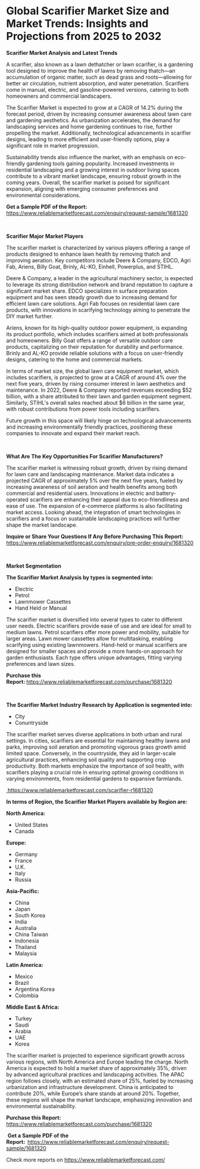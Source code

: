 <p><h1>Global Scarifier Market Size and Market Trends: Insights and Projections from 2025 to 2032</h1></p><p><strong>Scarifier Market Analysis and Latest Trends</strong></p>
<p><p>A scarifier, also known as a lawn dethatcher or lawn scarifier, is a gardening tool designed to improve the health of lawns by removing thatch—an accumulation of organic matter, such as dead grass and roots—allowing for better air circulation, nutrient absorption, and water penetration. Scarifiers come in manual, electric, and gasoline-powered versions, catering to both homeowners and commercial landscapers.</p><p>The Scarifier Market is expected to grow at a CAGR of 14.2% during the forecast period, driven by increasing consumer awareness about lawn care and gardening aesthetics. As urbanization accelerates, the demand for landscaping services and home gardening continues to rise, further propelling the market. Additionally, technological advancements in scarifier designs, leading to more efficient and user-friendly options, play a significant role in market progression. </p><p>Sustainability trends also influence the market, with an emphasis on eco-friendly gardening tools gaining popularity. Increased investments in residential landscaping and a growing interest in outdoor living spaces contribute to a vibrant market landscape, ensuring robust growth in the coming years. Overall, the scarifier market is poised for significant expansion, aligning with emerging consumer preferences and environmental considerations.</p></p>
<p><strong>Get a Sample PDF of the Report:&nbsp;</strong> <a href="https://www.reliablemarketforecast.com/enquiry/request-sample/1681320?utm_campaign=3225&utm_medium=2&utm_source=Github&utm_content=ia&utm_term=10042025&utm_id=scarifier">https://www.reliablemarketforecast.com/enquiry/request-sample/1681320</a></p>
<p>&nbsp;</p>
<p><strong>Scarifier Major Market Players</strong></p>
<p><p>The scarifier market is characterized by various players offering a range of products designed to enhance lawn health by removing thatch and improving aeration. Key competitors include Deere & Company, EDCO, Agri Fab, Ariens, Billy Goat, Brinly, AL-KO, Einhell, Powerplus, and STIHL. </p><p>Deere & Company, a leader in the agricultural machinery sector, is expected to leverage its strong distribution network and brand reputation to capture a significant market share. EDCO specializes in surface preparation equipment and has seen steady growth due to increasing demand for efficient lawn care solutions. Agri Fab focuses on residential lawn care products, with innovations in scarifying technology aiming to penetrate the DIY market further.</p><p>Ariens, known for its high-quality outdoor power equipment, is expanding its product portfolio, which includes scarifiers aimed at both professionals and homeowners. Billy Goat offers a range of versatile outdoor care products, capitalizing on their reputation for durability and performance. Brinly and AL-KO provide reliable solutions with a focus on user-friendly designs, catering to the home and commercial markets.</p><p>In terms of market size, the global lawn care equipment market, which includes scarifiers, is projected to grow at a CAGR of around 4% over the next five years, driven by rising consumer interest in lawn aesthetics and maintenance. In 2022, Deere & Company reported revenues exceeding $52 billion, with a share attributed to their lawn and garden equipment segment. Similarly, STIHL's overall sales reached about $6 billion in the same year, with robust contributions from power tools including scarifiers.</p><p>Future growth in this space will likely hinge on technological advancements and increasing environmentally friendly practices, positioning these companies to innovate and expand their market reach.</p></p>
<p>&nbsp;</p>
<p><strong>What Are The Key Opportunities For Scarifier Manufacturers?</strong></p>
<p><p>The scarifier market is witnessing robust growth, driven by rising demand for lawn care and landscaping maintenance. Market data indicates a projected CAGR of approximately 5% over the next five years, fueled by increasing awareness of soil aeration and health benefits among both commercial and residential users. Innovations in electric and battery-operated scarifiers are enhancing their appeal due to eco-friendliness and ease of use. The expansion of e-commerce platforms is also facilitating market access. Looking ahead, the integration of smart technologies in scarifiers and a focus on sustainable landscaping practices will further shape the market landscape.</p></p>
<p><strong>Inquire or Share Your Questions If Any Before Purchasing This Report:</strong> <a href="https://www.reliablemarketforecast.com/enquiry/pre-order-enquiry/1681320?utm_campaign=3225&utm_medium=2&utm_source=Github&utm_content=ia&utm_term=10042025&utm_id=scarifier">https://www.reliablemarketforecast.com/enquiry/pre-order-enquiry/1681320</a></p>
<p>&nbsp;</p>
<p><strong>Market Segmentation</strong></p>
<p><strong>The Scarifier Market Analysis by types is segmented into:</strong></p>
<p><ul><li>Electric</li><li>Petrol</li><li>Lawnmower Cassettes</li><li>Hand Held or Manual</li></ul></p>
<p><p>The scarifier market is diversified into several types to cater to different user needs. Electric scarifiers provide ease of use and are ideal for small to medium lawns. Petrol scarifiers offer more power and mobility, suitable for larger areas. Lawn mower cassettes allow for multitasking, enabling scarifying using existing lawnmowers. Hand-held or manual scarifiers are designed for smaller spaces and provide a more hands-on approach for garden enthusiasts. Each type offers unique advantages, fitting varying preferences and lawn sizes.</p></p>
<p><strong>Purchase this Report:&nbsp;</strong><a href="https://www.reliablemarketforecast.com/purchase/1681320?utm_campaign=3225&utm_medium=2&utm_source=Github&utm_content=ia&utm_term=10042025&utm_id=scarifier">https://www.reliablemarketforecast.com/purchase/1681320</a></p>
<p>&nbsp;</p>
<p><strong>The Scarifier Market Industry Research by Application is segmented into:</strong></p>
<p><ul><li>City</li><li>Conuntryside</li></ul></p>
<p><p>The scarifier market serves diverse applications in both urban and rural settings. In cities, scarifiers are essential for maintaining healthy lawns and parks, improving soil aeration and promoting vigorous grass growth amid limited space. Conversely, in the countryside, they aid in larger-scale agricultural practices, enhancing soil quality and supporting crop productivity. Both markets emphasize the importance of soil health, with scarifiers playing a crucial role in ensuring optimal growing conditions in varying environments, from residential gardens to expansive farmlands.</p></p>
<p><a href="https://www.reliablemarketforecast.com/scarifier-r1681320?utm_campaign=3225&utm_medium=2&utm_source=Github&utm_content=ia&utm_term=10042025&utm_id=scarifier">&nbsp;https://www.reliablemarketforecast.com/scarifier-r1681320</a></p>
<p><strong>In terms of Region, the Scarifier Market Players available by Region are:</strong></p>
<p>
    <p> <strong> North America: </strong>
        <ul>
            <li>United States</li>
            <li>Canada</li>
        </ul>
        </p> 
    <p> <strong> Europe: </strong>
        <ul>
            <li>Germany</li>
            <li>France</li>
            <li>U.K.</li>
            <li>Italy</li>
            <li>Russia</li>
        </ul>
        </p> 
    <p> <strong> Asia-Pacific: </strong>
        <ul>
            <li>China</li>
            <li>Japan</li>
            <li>South Korea</li>
            <li>India</li>
            <li>Australia</li>
            <li>China Taiwan</li>
            <li>Indonesia</li>
            <li>Thailand</li>
            <li>Malaysia</li>
        </ul>
        </p> 
    <p> <strong> Latin America: </strong>
        <ul>
            <li>Mexico</li>
            <li>Brazil</li>
            <li>Argentina Korea</li>
            <li>Colombia</li>
        </ul>
        </p> 
    <p> <strong> Middle East & Africa: </strong>
        <ul>
            <li>Turkey</li>
            <li>Saudi</li>
            <li>Arabia</li>
            <li>UAE</li>
            <li>Korea</li>
        </ul>
    </p>
    </p>
<p><p>The scarifier market is projected to experience significant growth across various regions, with North America and Europe leading the charge. North America is expected to hold a market share of approximately 35%, driven by advanced agricultural practices and landscaping activities. The APAC region follows closely, with an estimated share of 25%, fueled by increasing urbanization and infrastructure development. China is anticipated to contribute 20%, while Europe’s share stands at around 20%. Together, these regions will shape the market landscape, emphasizing innovation and environmental sustainability.</p></p>
<p><strong>Purchase this Report: </strong><a href="https://www.reliablemarketforecast.com/purchase/1681320?utm_campaign=3225&utm_medium=2&utm_source=Github&utm_content=ia&utm_term=10042025&utm_id=scarifier">https://www.reliablemarketforecast.com/purchase/1681320</a></p>
<p>&nbsp;<strong>Get a Sample PDF of the Report:&nbsp;&nbsp;</strong><a href="https://www.reliablemarketforecast.com/enquiry/request-sample/1681320?utm_campaign=3225&utm_medium=2&utm_source=Github&utm_content=ia&utm_term=10042025&utm_id=scarifier">https://www.reliablemarketforecast.com/enquiry/request-sample/1681320</a></p>
<p><strong></strong></p>
<p>Check more reports on <a href="https://www.reliablemarketforecast.com/?utm_campaign=3225&utm_medium=2&utm_source=Github&utm_content=ia&utm_term=10042025&utm_id=scarifier">https://www.reliablemarketforecast.com/</a></p>
